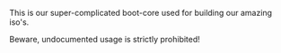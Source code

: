 This is our super-complicated boot-core used for building our amazing iso's.

Beware, undocumented usage is strictly prohibited!
